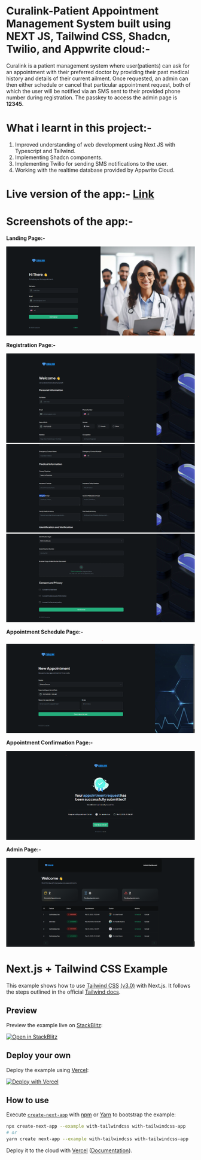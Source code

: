 # Curalink-Patient Appointment Management System built using NEXT JS, Tailwind CSS, Shadcn, Twilio, and Appwrite cloud:-

Curalink is a patient management system where user(patients) can ask for an appointment with their preferred doctor by providing their past medical history and details of their current ailment. Once requested, an admin can then either schedule or cancel that particular appointment request, both of which the user will be notified via an SMS sent to their provided phone number during registration. The passkey to access the admin page is <b>12345</b>.

# What i learnt in this project:-
1) Improved understanding of web development using Next JS with Typescript and Tailwind.
2) Implementing Shadcn components.
3) Implementing Twilio for sending SMS notifications to the user.
4) Working with the realtime database provided by Appwrite Cloud. 


# Live version of the app:- [Link](https://patient-management-system-wheat.vercel.app/)

# Screenshots of the app:-
<p><b>Landing Page:-</b></p>
<img src="./ss/homepage.png" alt="pic1" />
<p><b>Registration Page:-</b></p>
<img src="./ss/register1.png" alt="reg1" />
<img src="./ss/register2.png" alt="reg2" />
<img src="./ss/register3.png" alt="reg3" />
<p><b>Appointment Schedule Page:-</b></p>
<img src="./ss/appointment-schedule.png" alt="app1" />
<p><b>Appointment Confirmation Page:-</b></p>
<img src="./ss/confirmation.png" alt="app2" />
<p><b>Admin Page:-</b></p>
<img src="./ss/admin.png" alt="ad1" />

# Next.js + Tailwind CSS Example

This example shows how to use [Tailwind CSS](https://tailwindcss.com/) [(v3.0)](https://tailwindcss.com/blog/tailwindcss-v3) with Next.js. It follows the steps outlined in the official [Tailwind docs](https://tailwindcss.com/docs/guides/nextjs).

## Preview

Preview the example live on [StackBlitz](http://stackblitz.com/):

[![Open in StackBlitz](https://developer.stackblitz.com/img/open_in_stackblitz.svg)](https://stackblitz.com/github/vercel/next.js/tree/canary/examples/with-tailwindcss)

## Deploy your own

Deploy the example using [Vercel](https://vercel.com?utm_source=github&utm_medium=readme&utm_campaign=next-example):

[![Deploy with Vercel](https://vercel.com/button)](https://vercel.com/new/git/external?repository-url=https://github.com/vercel/next.js/tree/canary/examples/with-tailwindcss&project-name=with-tailwindcss&repository-name=with-tailwindcss)

## How to use

Execute [`create-next-app`](https://github.com/vercel/next.js/tree/canary/packages/create-next-app) with [npm](https://docs.npmjs.com/cli/init) or [Yarn](https://yarnpkg.com/lang/en/docs/cli/create/) to bootstrap the example:

```bash
npx create-next-app --example with-tailwindcss with-tailwindcss-app
# or
yarn create next-app --example with-tailwindcss with-tailwindcss-app
```

Deploy it to the cloud with [Vercel](https://vercel.com/new?utm_source=github&utm_medium=readme&utm_campaign=next-example) ([Documentation](https://nextjs.org/docs/deployment)).